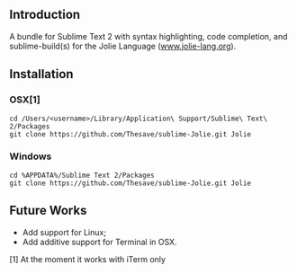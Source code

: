 ## Introduction

A bundle for Sublime Text 2 with syntax highlighting, code completion, and sublime-build(s) for the Jolie Language (www.jolie-lang.org).

## Installation

### OSX[1]

	cd /Users/<username>/Library/Application\ Support/Sublime\ Text\ 2/Packages
	git clone https://github.com/Thesave/sublime-Jolie.git Jolie

### Windows
	
	cd %APPDATA%/Sublime Text 2/Packages
	git clone https://github.com/Thesave/sublime-Jolie.git Jolie

## Future Works

- Add support for Linux;
- Add additive support for Terminal in OSX.

[1] At the moment it works with iTerm only
